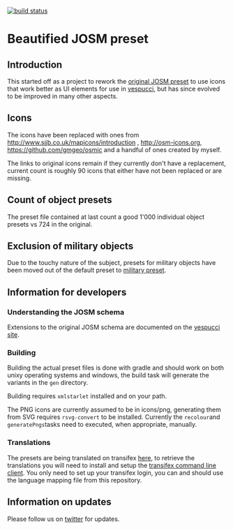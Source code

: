 [![build status](https://github.com/simonpoole/beautified-JOSM-preset/actions/workflows/javalib.yml/badge.svg)](https://github.com/simonpoole/beautified-JOSM-prest/actions)

# Beautified JOSM preset

## Introduction

This started off as a project to rework the [original JOSM preset](https://josm.openstreetmap.de/browser/josm/trunk/data/defaultpresets.xml) to use icons that work better as UI elements for use in [vespucci](https://github.com/MarcusWolschon/osmeditor4android), but has since evolved to be improved in many other aspects.

## Icons

The icons have been replaced with ones from http://www.sjjb.co.uk/mapicons/introduction , http://osm-icons.org, https://github.com/gmgeo/osmic and a handful of ones created by myself.

The links to original icons remain if they currently don't have a replacement, current count is roughly 90 icons that either have not been replaced or are missing.

## Count of object presets

The preset file contained at last count a good 1'000 individual object presets vs 724 in the original.

## Exclusion of military objects

Due to the touchy nature of the subject, presets for military objects have been moved out of the default preset to [military preset](http://simonpoole.github.io/military-preset/).

## Information for developers

### Understanding the JOSM schema

Extensions to the original JOSM schema are documented on the [vespucci site](http://vespucci.io/tutorials/presets/).

### Building

Building the actual preset files is done with gradle and should work on both unixy operating systems and windows, the build task will generate the variants in the `gen` directory.

Building requires `xmlstarlet` installed and on your path.

The PNG icons are currently assumed to be in icons/png, generating them from SVG requires `rsvg-convert` to be installed. Currently the `recolour`and `generatePngs`tasks need to executed, when appropriate, manually.

### Translations

The presets are being translated on transifex [here](https://www.transifex.com/openstreetmap/presets/), to retrieve the translations you will need to install and setup the [transifex command line client](https://docs.transifex.com/client/introduction). You only need to set up your transifex login, you can and should use the language mapping file from this repository.

## Information on updates

Please follow us on [twitter](https://twitter.com/search?q=vespucci_editor) for updates.
